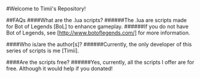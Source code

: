 #Welcome to Timii's Repository!

##FAQs
####What are the .lua scripts?
######The .lua are scripts made for Bot of Legends [BoL] to enhance gameplay.
######If you do not have Bot of Legends, see [http://www.botoflegends.com/] for more information.

####Who is/are the author[s]?
######Currently, the only developer of this series of scripts is me [Timii].

####Are the scripts free?
######Yes, currently, all the scripts I offer are for free. Although it would help if you donated!



